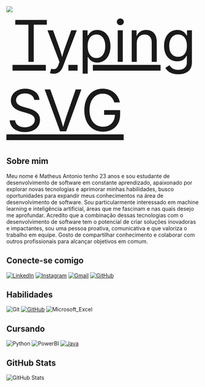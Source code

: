 <div style="display:flex; width: 100%; justify-content: flex-start">
  <a href="https://git.io/typing-svg">
 <p></p>
    <img src="https://readme-typing-svg.herokuapp.com/?center=true&vCenter=true&color=ffffff&lines=Olá,%20+Bem+vindo+ao+meu+perfil;Hello,%20+Welcome+to+my+profile!" alt="Typing SVG" style="font-size: 150px" >
  </a>
</div>

<h2>Sobre mim</h2> 
Meu nome é Matheus Antonio tenho 23 anos e sou estudante de desenvolvimento de software em constante aprendizado, apaixonado por explorar novas tecnologias e aprimorar minhas habilidades, busco oportunidades para expandir meus conhecimentos na área de desenvolvimento de software.
Sou particularmente interessado em machine learning e inteligência artificial, áreas que me fascinam e nas quais desejo me aprofundar. Acredito que a combinação dessas tecnologias com o desenvolvimento de software tem o potencial de criar soluções inovadoras e impactantes, sou uma pessoa proativa, comunicativa e que valoriza o trabalho em equipe. Gosto de compartilhar conhecimento e colaborar com outros profissionais para alcançar objetivos em comum.
<h2>Conecte-se comigo</h2> 

[![LinkedIn](https://img.shields.io/badge/LinkedIn-000?style=for-the-badge&logo=linkedin&logoColor=blue)](https://www.linkedin.com/in/matheus-antonio-1a6477241//)   [![Instagram](https://img.shields.io/badge/-Instagram-%23E4405F?style=for-the-badge&logo=instagram&logoColor=white)](https://www.instagram.com/tew.santos/) [![Gmail](https://img.shields.io/badge/Gmail-333333?style=for-the-badge&logo=gmail&logoColor=red)](mailto:matheus.antonio22123@gmail.com) [![GitHub](https://img.shields.io/badge/GitHub-100000?style=for-the-badge&logo=github&logoColor=blue)](https://github.com/Tew10)

<h2>Habilidades</h2> 

![Git](https://img.shields.io/badge/GIT-000?style=for-the-badge&logo=git&logoColor=red) [![GitHub](https://img.shields.io/badge/GitHub-100000?style=for-the-badge&logo=github&logoColor=blue)](https://github.com/Tew10
) ![Microsoft_Excel](https://img.shields.io/badge/Microsoft_Excel-217346?style=for-the-badge&logo=microsoft-excel&logoColor=white)

<h2>Cursando</h2>

![Python](https://img.shields.io/badge/python-3670A0?style=for-the-badge&logo=python&logoColor=ffdd54) ![PowerBI](https://img.shields.io/badge/PowerBI-F2C811?style=for-the-badge&logo=Power%20BI&logoColor=white) [![Java](https://img.shields.io/badge/Java-007396?style=for-the-badge&logo=java&logoColor=red)](https://www.java.com)

<h2>GitHub Stats</h2>

![GitHub Stats](https://github-readme-stats.vercel.app/api?username=SEUUSERNAME&theme=transparent&bg_color=000&border_color=30A3DC&show_icons=true&icon_color=30A3DC&title_color=E94D5F&text_color=FFF)





